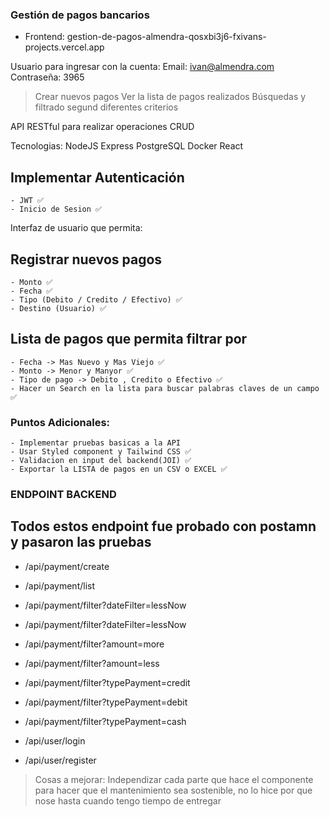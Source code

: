 ### Gestión de pagos bancarios

- Frontend: gestion-de-pagos-almendra-qosxbi3j6-fxivans-projects.vercel.app

Usuario para ingresar con la cuenta:
Email: ivan@almendra.com
Contraseña: 3965


> Crear nuevos pagos
> Ver la lista de pagos realizados
> Búsquedas y filtrado segund diferentes criterios

API RESTful para realizar operaciones CRUD

Tecnologias:
NodeJS
Express
PostgreSQL
Docker
React

## Implementar Autenticación

    - JWT ✅
    - Inicio de Sesion ✅

Interfaz de usuario que permita:

## Registrar nuevos pagos

    - Monto ✅
    - Fecha ✅
    - Tipo (Debito / Credito / Efectivo) ✅
    - Destino (Usuario) ✅

## Lista de pagos que permita filtrar por

    - Fecha -> Mas Nuevo y Mas Viejo ✅
    - Monto -> Menor y Manyor ✅
    - Tipo de pago -> Debito , Credito o Efectivo ✅
    - Hacer un Search en la lista para buscar palabras claves de un campo ✅

### Puntos Adicionales:

    - Implementar pruebas basicas a la API
    - Usar Styled component y Tailwind CSS ✅
    - Validacion en input del backend(JOI) ✅
    - Exportar la LISTA de pagos en un CSV o EXCEL ✅


### ENDPOINT BACKEND

## Todos estos endpoint fue probado con postamn y pasaron las pruebas

- /api/payment/create

- /api/payment/list

- /api/payment/filter?dateFilter=lessNow
- /api/payment/filter?dateFilter=lessNow
- /api/payment/filter?amount=more
- /api/payment/filter?amount=less
- /api/payment/filter?typePayment=credit
- /api/payment/filter?typePayment=debit
- /api/payment/filter?typePayment=cash

- /api/user/login
- /api/user/register

> Cosas a mejorar: Independizar cada parte que hace el componente para hacer que el mantenimiento sea sostenible, no lo hice por que nose hasta cuando tengo tiempo de entregar
